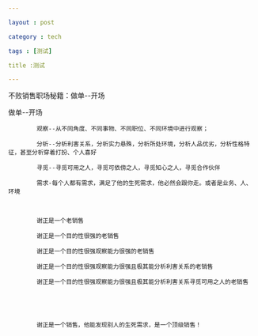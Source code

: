 ```yaml
---

layout : post

category : tech

tags : [测试]

title :测试

---
```


不败销售职场秘籍：做单--开场


做单--开场

            观察--从不同角度、不同事物、不同职位、不同环境中进行观察；

            分析--分析利害关系，分析实力悬殊，分析所处环境，分析人品优劣，分析性格特征，甚至分析穿着打扮、个人喜好

            寻觅--寻觅可用之人，寻觅可依傍之人，寻觅知心之人，寻觅合作伙伴

            需求-每个人都有需求，满足了他的生死需求，他必然会跟你走。或者是业务、人、环境

 

            谢正是一个老销售

            谢正是一个目的性很强的老销售

            谢正是一个目的性很强观察能力很强的老销售

            谢正是一个目的性很强观察能力很强且极其能分析利害关系的老销售

            谢正是一个目的性很强观察能力很强且极其能分析利害关系寻觅可用之人的老销售

 

 

            谢正是一个销售，他能发现别人的生死需求，是一个顶级销售！

          








